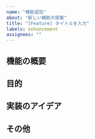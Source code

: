 ```yaml
---
name: "機能追加"
about: "新しい機能の提案"
title: "[Feature] タイトルを入力"
labels: enhancement
assignees: ""
---
```


## 機能の概要
<!-- どのような機能を追加するのか -->

## 目的
<!-- その機能が必要な理由、どのような問題を解決するのか -->

## 実装のアイデア
<!-- 具体的な実装方法や案 -->

## その他
<!-- 参考情報（類似のツール、スクリーンショットなど） -->